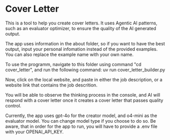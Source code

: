 # Cover Letter

This is a tool to help you create cover letters. It uses Agentic AI patterns, such as an evaluator optimizer, to ensure the quality of the AI generated output.

The app uses information in the about folder, so if you want to have the best output, input your personal infomation instead of the provided examples. You can also replace the example name with your own name.

To use the programm, navigate to this folder using command "cd cover_letter",
and run the following command: uv run cover_letter_builder.py

Now, click on the local website, and paste in either the job description, or a website link that contains the job descrition.

You will be able to observe the thinking process in the console, and AI will respond with a cover letter once it creates a cover letter that passes quality control.

Currently, the app uses gpt-4o for the creator model, and o4-mini as the evaluator model. You can change model type if you choose to do so. Be aware, that in order for the app to run, you will have to provide a .env file with your OPENAI_API_KEY.
